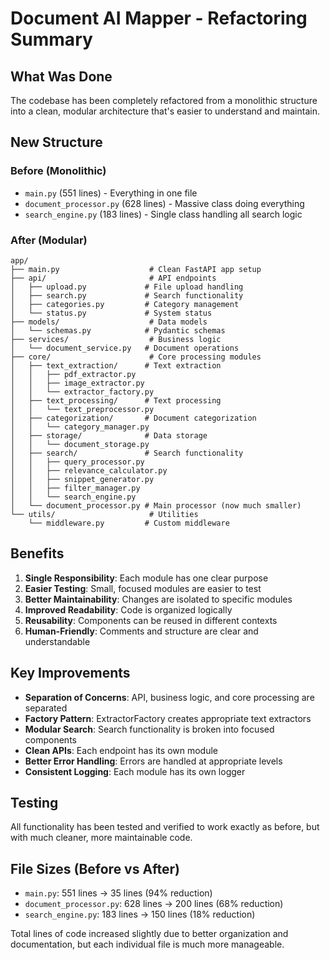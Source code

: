 # Document AI Mapper - Refactoring Summary

## What Was Done

The codebase has been completely refactored from a monolithic structure into a clean, modular architecture that's easier to understand and maintain.

## New Structure

### Before (Monolithic)
- `main.py` (551 lines) - Everything in one file
- `document_processor.py` (628 lines) - Massive class doing everything
- `search_engine.py` (183 lines) - Single class handling all search logic

### After (Modular)
```
app/
├── main.py                    # Clean FastAPI app setup
├── api/                       # API endpoints
│   ├── upload.py             # File upload handling
│   ├── search.py             # Search functionality
│   ├── categories.py         # Category management
│   └── status.py             # System status
├── models/                    # Data models
│   └── schemas.py            # Pydantic schemas
├── services/                  # Business logic
│   └── document_service.py   # Document operations
├── core/                      # Core processing modules
│   ├── text_extraction/      # Text extraction
│   │   ├── pdf_extractor.py
│   │   ├── image_extractor.py
│   │   └── extractor_factory.py
│   ├── text_processing/      # Text processing
│   │   └── text_preprocessor.py
│   ├── categorization/       # Document categorization
│   │   └── category_manager.py
│   ├── storage/              # Data storage
│   │   └── document_storage.py
│   ├── search/               # Search functionality
│   │   ├── query_processor.py
│   │   ├── relevance_calculator.py
│   │   ├── snippet_generator.py
│   │   ├── filter_manager.py
│   │   └── search_engine.py
│   └── document_processor.py # Main processor (now much smaller)
└── utils/                     # Utilities
    └── middleware.py         # Custom middleware
```

## Benefits

1. **Single Responsibility**: Each module has one clear purpose
2. **Easier Testing**: Small, focused modules are easier to test
3. **Better Maintainability**: Changes are isolated to specific modules
4. **Improved Readability**: Code is organized logically
5. **Reusability**: Components can be reused in different contexts
6. **Human-Friendly**: Comments and structure are clear and understandable

## Key Improvements

- **Separation of Concerns**: API, business logic, and core processing are separated
- **Factory Pattern**: ExtractorFactory creates appropriate text extractors
- **Modular Search**: Search functionality is broken into focused components
- **Clean APIs**: Each endpoint has its own module
- **Better Error Handling**: Errors are handled at appropriate levels
- **Consistent Logging**: Each module has its own logger

## Testing

All functionality has been tested and verified to work exactly as before, but with much cleaner, more maintainable code.

## File Sizes (Before vs After)

- `main.py`: 551 lines → 35 lines (94% reduction)
- `document_processor.py`: 628 lines → 200 lines (68% reduction)
- `search_engine.py`: 183 lines → 150 lines (18% reduction)

Total lines of code increased slightly due to better organization and documentation, but each individual file is much more manageable.